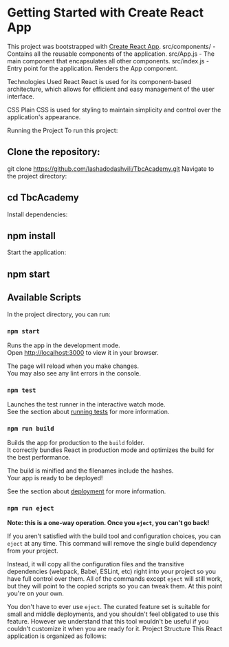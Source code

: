 # Getting Started with Create React App

This project was bootstrapped with [Create React App](https://github.com/facebook/create-react-app).
src/components/ - Contains all the reusable components of the application.
src/App.js - The main component that encapsulates all other components.
src/index.js - Entry point for the application. Renders the App component.

Technologies Used
React
React is used for its component-based architecture, which allows for efficient and easy management of the user interface.

CSS
Plain CSS is used for styling to maintain simplicity and control over the application's appearance.

Running the Project
To run this project:

## Clone the repository:

git clone https://github.com/lashadodashvili/TbcAcademy.git
Navigate to the project directory:

 ## cd TbcAcademy
Install dependencies:


## npm install
Start the application:


 ## npm start

## Available Scripts

In the project directory, you can run:

### `npm start`

Runs the app in the development mode.\
Open [http://localhost:3000](http://localhost:3000) to view it in your browser.

The page will reload when you make changes.\
You may also see any lint errors in the console.

### `npm test`

Launches the test runner in the interactive watch mode.\
See the section about [running tests](https://facebook.github.io/create-react-app/docs/running-tests) for more information.

### `npm run build`

Builds the app for production to the `build` folder.\
It correctly bundles React in production mode and optimizes the build for the best performance.

The build is minified and the filenames include the hashes.\
Your app is ready to be deployed!

See the section about [deployment](https://facebook.github.io/create-react-app/docs/deployment) for more information.

### `npm run eject`

**Note: this is a one-way operation. Once you `eject`, you can't go back!**

If you aren't satisfied with the build tool and configuration choices, you can `eject` at any time. This command will remove the single build dependency from your project.

Instead, it will copy all the configuration files and the transitive dependencies (webpack, Babel, ESLint, etc) right into your project so you have full control over them. All of the commands except `eject` will still work, but they will point to the copied scripts so you can tweak them. At this point you're on your own.

You don't have to ever use `eject`. The curated feature set is suitable for small and middle deployments, and you shouldn't feel obligated to use this feature. However we understand that this tool wouldn't be useful if you couldn't customize it when you are ready for it.
Project Structure
This React application is organized as follows:


